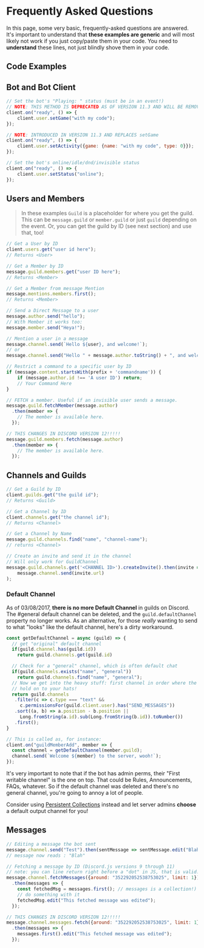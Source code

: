 # Frequently Asked Questions

In this page, some very basic, frequently-asked questions are answered. It's important to understand that **these examples are generic** and will most likely not work if you just copy/paste them in your code. You need to **understand** these lines, not just blindly shove them in your code.

## Code Examples

## Bot and Bot Client

```js
// Set the bot's "Playing: " status (must be in an event!)
// NOTE: THIS METHOD IS DEPRECATED AS OF VERSION 11.3 AND WILL BE REMOVED IN VERSION 12
client.on("ready", () => {
    client.user.setGame("with my code");
});

// NOTE: INTRODUCED IN VERSION 11.3 AND REPLACES setGame
client.on("ready", () => {
    client.user.setActivity({game: {name: "with my code", type: 0}});
});
```

```js
// Set the bot's online/idle/dnd/invisible status
client.on("ready", () => {
    client.user.setStatus("online");
});
```

## Users and Members

> In these examples `Guild` is a placeholder for where you get the guild. This can be `message.guild` or `member.guild` or just `guild` depending on the event. Or, you can get the guild by ID (see next section) and use that, too!

```js
// Get a User by ID
client.users.get("user id here");
// Returns <User>
```

```js
// Get a Member by ID
message.guild.members.get("user ID here");
// Returns <Member>
```

```js
// Get a Member from message Mention
message.mentions.members.first();
// Returns <Member>
```

```js
// Send a Direct Message to a user
message.author.send("hello");
// With Member it works too:
message.member.send("Heya!");
```

```js
// Mention a user in a message
message.channel.send(`Hello ${user}, and welcome!`);
// or
message.channel.send("Hello " + message.author.toString() + ", and welcome!");
```

```js
// Restrict a command to a specific user by ID
if (message.content.startsWith(prefix + 'commandname')) {
    if (message.author.id !== 'A user ID') return;
    // Your Command Here
}
```

```js
// FETCH a member. Useful if an invisible user sends a message.
message.guild.fetchMember(message.author)
  .then(member => {
    // The member is available here.
  });

// THIS CHANGES IN DISCORD VERSION 12!!!!!
message.guild.members.fetch(message.author)
  .then(member => {
    // The member is available here.
  });
```

## Channels and Guilds

```js
// Get a Guild by ID
client.guilds.get("the guild id");
// Returns <Guild>
```

```js
// Get a Channel by ID
client.channels.get("the channel id");
// Returns <Channel>
```

```js
// Get a Channel by Name
message.guild.channels.find("name", "channel-name");
// returns <Channel>
```

```js
// Create an invite and send it in the channel
// Will only work for GuildChannel
message.guild.channels.get('<CHANNEL ID>').createInvite().then(invite =>
    message.channel.send(invite.url)
);
```

### Default Channel

As of 03/08/2017, **there is no more Default Channel** in guilds on Discord. The #general default channel can be deleted, and the `guild.defaultChannel` property no longer works. As an alternative, for those *really* wanting to send to what "looks" like the default channel, here's a dirty workaround.

```js
const getDefaultChannel = async (guild) => {
  // get "original" default channel
  if(guild.channel.has(guild.id))
    return guild.channels.get(guild.id)

  // Check for a "general" channel, which is often default chat
  if(guild.channels.exists("name", "general"))
    return guild.channels.find("name", "general");
  // Now we get into the heavy stuff: first channel in order where the bot can speak
  // hold on to your hats!
  return guild.channels
   .filter(c => c.type === "text" &&
     c.permissionsFor(guild.client.user).has("SEND_MESSAGES"))
   .sort((a, b) => a.position - b.position ||
     Long.fromString(a.id).sub(Long.fromString(b.id)).toNumber())
   .first();
}

// This is called as, for instance:
client.on("guildMemberAdd", member => {
  const channel = getDefaultChannel(member.guild);
  channel.send(`Welcome ${member} to the server, wooh!`);
});
```

It's very important to note that if the bot has admin perms, their "First writable channel" is the one on top. That could be Rules, Announcements, FAQs, whatever. So if the default channel was deleted and there's no general channel, you're going to annoy a lot of people.

Consider using [Persistent Collections](/coding-guides/using-persistentcollections.md) instead and let server admins **choose** a default output channel for you!

## Messages

```js
// Editing a message the bot sent
message.channel.send("Test").then(sentMessage => sentMessage.edit("Blah"));
// message now reads : "Blah"
```

```js
// Fetching a message by ID (Discord.js versions 9 through 11)
// note: you can line return right before a "dot" in JS, that is valid.
message.channel.fetchMessages({around: "352292052538753025", limit: 1})
  .then(messages => {
    const fetchedMsg = messages.first(); // messages is a collection!)
    // do something with it
    fetchedMsg.edit("This fetched message was edited");
  });

// THIS CHANGES IN DISCORD VERSION 12!!!!!
message.channel.messages.fetch({around: "352292052538753025", limit: 1})
  .then(messages => {
    messages.first().edit("This fetched message was edited");
  });
```
